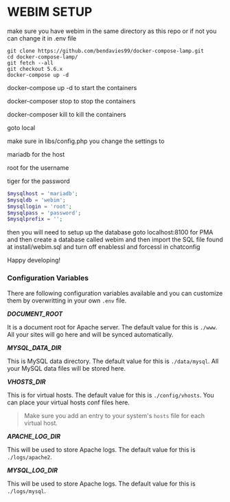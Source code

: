 # WEBIM SETUP

make sure you have webim in the same directory as this repo or if not you can change it in .env file

```shell
git clone https://github.com/bendavies99/docker-compose-lamp.git
cd docker-compose-lamp/
git fetch --all
git checkout 5.6.x
docker-compose up -d
```

docker-compose up -d to start the containers

docker-composer stop to stop the containers

docker-composer kill to kill the containers

goto local

make sure in libs/config.php you change the settings to

mariadb for the host

root for the username

tiger for the password

```php
$mysqlhost = 'mariadb';
$mysqldb = 'webim';
$mysqllogin = 'root';
$mysqlpass = 'password';
$mysqlprefix = '';
```

then you will need to setup up the database goto localhost:8100 for PMA and then create a database called webim and then import the SQL file found at install/webim.sql and turn off enablessl and forcessl in chatconfig

Happy developing!

### Configuration Variables

There are following configuration variables available and you can customize them by overwritting in your own `.env` file.

_**DOCUMENT_ROOT**_

It is a document root for Apache server. The default value for this is `./www`. All your sites will go here and will be synced automatically.

_**MYSQL_DATA_DIR**_

This is MySQL data directory. The default value for this is `./data/mysql`. All your MySQL data files will be stored here.

_**VHOSTS_DIR**_

This is for virtual hosts. The default value for this is `./config/vhosts`. You can place your virtual hosts conf files here.

> Make sure you add an entry to your system's `hosts` file for each virtual host.

_**APACHE_LOG_DIR**_

This will be used to store Apache logs. The default value for this is `./logs/apache2`.

_**MYSQL_LOG_DIR**_

This will be used to store Apache logs. The default value for this is `./logs/mysql`.
